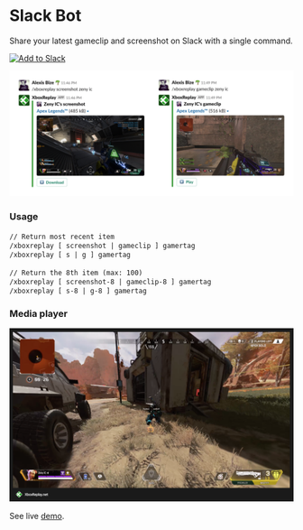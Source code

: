 # Slack Bot

Share your latest gameclip and screenshot on Slack with a single command.

<a href="https://slack.com/oauth/authorize?client_id=2566335526.166839191841&scope=chat:write:bot,commands"><img alt="Add to Slack" height="40" width="139" src="https://platform.slack-edge.com/img/add_to_slack@2x.png" /></a>

<img src="slack-bot-preview.png" width="920" />

### Usage
```
// Return most recent item
/xboxreplay [ screenshot | gameclip ] gamertag
/xboxreplay [ s | g ] gamertag

// Return the 8th item (max: 100)
/xboxreplay [ screenshot-8 | gameclip-8 ] gamertag
/xboxreplay [ s-8 | g-8 ] gamertag
```

### Media player

<img alt="Play on XboxReplay" src="media-player-preview.png" width="920" />

See live <a href="https://slack-bot.xboxreplay.now.sh/media-player?data=eyJ4dWlkIjoiMjUzNTQ2NTUxNTA4MjMyNCIsInNjaWQiOiJkMWFkYzhhYS0wYTMxLTQ0MDctOTBmMi03ZTliNTRiMDM0N2MiLCJpZCI6IjJmOTc4N2UyLTcwOWEtNGIxNi05N2Y0LTRiNjFkMzFiMTlmMiIsInNpZ24iOiJiOGIxZjNlM2YyNjY4ZGYyYjM2NzUxZmE3OWQ3NjNmN2QwODU0MmI2In0%3D" target="_blank">demo</a>.
